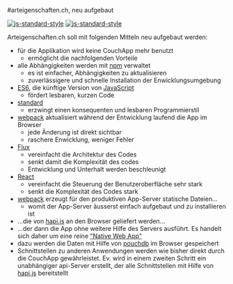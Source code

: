 #arteigenschaften.ch, neu aufgebaut

[![js-standard-style](https://img.shields.io/badge/code%20style-standard-brightgreen.svg)](https://github.com/feross/standard)
[![js-standard-style](https://img.shields.io/badge/license-ISC-brightgreen.svg)](https://github.com/barbalex/gs/blob/master/license.md)

Arteigenschaften.ch soll mit folgenden Mitteln neu aufgebaut werden:

- für die Applikation wird keine CouchApp mehr benutzt
  - ermöglicht die nachfolgenden Vorteile
- alle Abhängigkeiten werden mit [npm](https://www.npmjs.com) verwaltet
  - es ist einfacher, Abhängigkeiten zu aktualisieren
  - zuverlässigere und schnelle Installation der Enwicklungsumgebung
- [ES6](https://github.com/lukehoban/es6features), die künftige Version von [JavaScript](http://en.wikipedia.org/wiki/JavaScript)
  - fördert lesbaren, kurzen Code
- [standard](https://github.com/feross/standard)
  - erzwingt einen konsequenten und lesbaren Programmierstil
- [webpack](http://webpack.github.io) aktualisiert während der Entwicklung laufend die App im Browser
  - jede Änderung ist direkt sichtbar
  - raschere Enwicklung, weniger Fehler
- [Flux](http://facebook.github.io/flux)
  - vereinfacht die Architektur des Codes
  - senkt damit die Komplexität des codes
  - Entwicklung und Unterhalt werden beschleunigt
- [React](https://facebook.github.io/react/index.html)
  - vereinfacht die Steuerung der Benutzeroberfläche sehr stark
  - senkt die Komplexität des Codes stark
- [webpack](http://webpack.github.io) erzeugt für den produktiven App-Server statische Dateien...
  - womit der App-Server äusserst einfach aufgebaut und zu installieren ist
- ...die von [hapi.js](http://hapijs.com) an den Browser geliefert werden...
- ...der dann die App ohne weitere Hilfe des Servers ausführt. Es handelt sich daher um eine reine ["Native Web App"](https://blog.andyet.com/2015/01/22/native-web-apps)
- dazu werden die Daten mit Hilfe von [pouchdb](http://pouchdb.com) im Browser gespeichert
- Schnittstellen zu anderen Anwendungen werden wie bisher direkt durch die CouchApp gewährleistet. Ev. wird in einem zweiten Schritt ein unabhängiger api-Server erstellt, der alle Schnittstellen mit Hilfe von [hapi.js](http://hapijs.com) bereitstellt

